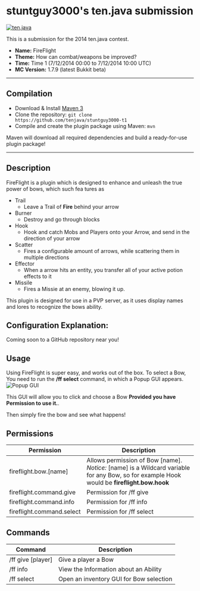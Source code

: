 stuntguy3000's ten.java submission
==============================

[![ten.java](https://cdn.mediacru.sh/hu4CJqRD7AiB.svg)](https://tenjava.com/)

This is a submission for the 2014 ten.java contest.

- __Name:__ FireFlight
- __Theme:__ How can combat/weapons be improved?
- __Time:__ Time 1 (7/12/2014 00:00 to 7/12/2014 10:00 UTC)
- __MC Version:__ 1.7.9 (latest Bukkit beta)

---------------------------------------

Compilation
-----------

- Download & Install [Maven 3](http://maven.apache.org/download.html)
- Clone the repository: `git clone https://github.com/tenjava/stuntguy3000-t1`
- Compile and create the plugin package using Maven: `mvn`

Maven will download all required dependencies and build a ready-for-use plugin package!

---------------------------------------

Description
----

FireFlight is a plugin which is designed to enhance and unleash the true power of bows, which such fea tures as
 * Trail
    - Leave a Trail of **Fire** behind your arrow
 * Burner
    - Destroy and go through blocks
 * Hook
    - Hook and catch Mobs and Players onto your Arrow, and send in the direction of your arrow
 * Scatter
    - Fires a configurable amount of arrows, while scattering them in multiple directions
 * Effector
    - When a arrow hits an entity, you transfer all of your active potion effects to it
 * Missile
    - Fires a Missie at an enemy, blowing it up.
 
 
This plugin is designed for use in a PVP server, as it uses display names and lores to recognize the bows ability.

Configuration Explanation:
----
Coming soon to a GitHub repository near you!

Usage
-----

Using FireFlight is super easy, and works out of the box. To select a Bow, You need to run the **/ff select** command, in which a Popup GUI appears.
![Popup GUI](http://i.imgur.com/sLLMLUc.png "Popup GUI")

This GUI will allow you to click and choose a Bow **Provided you have Permission to use it.**.

Then simply fire the bow and see what happens!

Permissions
----

Permission | Description
------------- | -------------
fireflight.bow.[name]  | Allows permission of Bow [name]. *Notice:* [name] is a Wildcard variable for any Bow, so for example Hook would be **fireflight.bow.hook**
fireflight.command.give  | Permission for /ff give
fireflight.command.info  | Permission for /ff info
fireflight.command.select  | Permission for /ff select

Commands
----
Command  | Description
------------- | -------------
/ff give <Ability> [player] | Give a player a Bow
/ff info <Ability> | View the Information about an Ability
/ff select | Open an inventory GUI for Bow selection